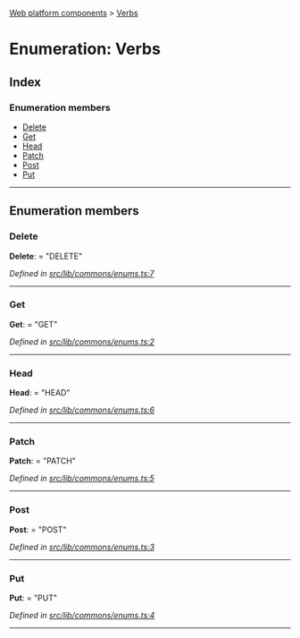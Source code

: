 [Web platform components](../README.md) > [Verbs](../enums/verbs.md)

# Enumeration: Verbs

## Index

### Enumeration members

* [Delete](verbs.md#delete)
* [Get](verbs.md#get)
* [Head](verbs.md#head)
* [Patch](verbs.md#patch)
* [Post](verbs.md#post)
* [Put](verbs.md#put)

---

## Enumeration members

<a id="delete"></a>

###  Delete

**Delete**:  = "DELETE"

*Defined in [src/lib/commons/enums.ts:7](https://github.com/nodulusteam/methodus.dev/blob/0650919/modules/platform/platform-web/src/lib/commons/enums.ts#L7)*

___
<a id="get"></a>

###  Get

**Get**:  = "GET"

*Defined in [src/lib/commons/enums.ts:2](https://github.com/nodulusteam/methodus.dev/blob/0650919/modules/platform/platform-web/src/lib/commons/enums.ts#L2)*

___
<a id="head"></a>

###  Head

**Head**:  = "HEAD"

*Defined in [src/lib/commons/enums.ts:6](https://github.com/nodulusteam/methodus.dev/blob/0650919/modules/platform/platform-web/src/lib/commons/enums.ts#L6)*

___
<a id="patch"></a>

###  Patch

**Patch**:  = "PATCH"

*Defined in [src/lib/commons/enums.ts:5](https://github.com/nodulusteam/methodus.dev/blob/0650919/modules/platform/platform-web/src/lib/commons/enums.ts#L5)*

___
<a id="post"></a>

###  Post

**Post**:  = "POST"

*Defined in [src/lib/commons/enums.ts:3](https://github.com/nodulusteam/methodus.dev/blob/0650919/modules/platform/platform-web/src/lib/commons/enums.ts#L3)*

___
<a id="put"></a>

###  Put

**Put**:  = "PUT"

*Defined in [src/lib/commons/enums.ts:4](https://github.com/nodulusteam/methodus.dev/blob/0650919/modules/platform/platform-web/src/lib/commons/enums.ts#L4)*

___

